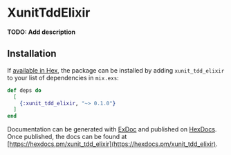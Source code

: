 # XunitTddElixir

**TODO: Add description**

## Installation

If [available in Hex](https://hex.pm/docs/publish), the package can be installed
by adding `xunit_tdd_elixir` to your list of dependencies in `mix.exs`:

```elixir
def deps do
  [
    {:xunit_tdd_elixir, "~> 0.1.0"}
  ]
end
```

Documentation can be generated with [ExDoc](https://github.com/elixir-lang/ex_doc)
and published on [HexDocs](https://hexdocs.pm). Once published, the docs can
be found at [https://hexdocs.pm/xunit_tdd_elixir](https://hexdocs.pm/xunit_tdd_elixir).

